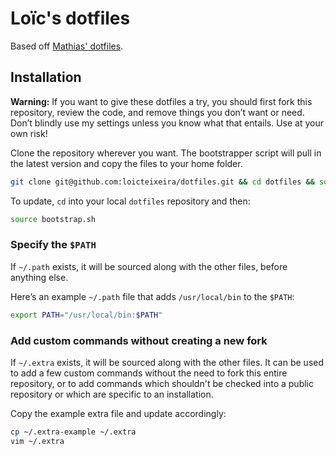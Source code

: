 # Loïc's dotfiles

Based off  [Mathias' dotfiles](https://github.com/mathiasbynens/dotfiles).

## Installation

**Warning:** If you want to give these dotfiles a try, you should first fork this repository, review the code, and remove things you don’t want or need. Don’t blindly use my settings unless you know what that entails. Use at your own risk!

Clone the repository wherever you want. The bootstrapper script will pull in the latest version and copy the files to your home folder.

```bash
git clone git@github.com:loicteixeira/dotfiles.git && cd dotfiles && source bootstrap.sh
```

To update, `cd` into your local `dotfiles` repository and then:

```bash
source bootstrap.sh
```

### Specify the `$PATH`

If `~/.path` exists, it will be sourced along with the other files, before anything else.

Here’s an example `~/.path` file that adds `/usr/local/bin` to the `$PATH`:

```bash
export PATH="/usr/local/bin:$PATH"
```

### Add custom commands without creating a new fork

If `~/.extra` exists, it will be sourced along with the other files. It can be used to add a few custom commands without the need to fork this entire repository, or to add commands which shouldn't be checked into a public repository or which are specific to an installation.

Copy the example extra file and update accordingly:

```bash
cp ~/.extra-example ~/.extra
vim ~/.extra
```
